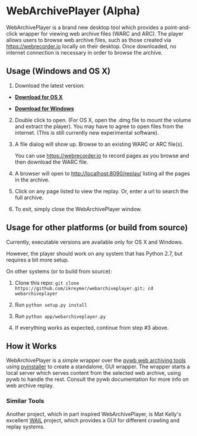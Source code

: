 # WebArchivePlayer (Alpha)

WebArchivePlayer is a brand new desktop tool which provides a point-and-click wrapper for viewing web archive files (WARC and ARC).
The player allows users to browse web archive files, such as those created via https://webrecorder.io locally on their desktop.
Once downloaded, no internet connection is necessary in order to browse the archive.

## Usage (Windows and OS X)

1. Download the latest version:

* **[Download for OS X](https://github.com/ikreymer/webarchiveplayer/raw/master/app/osx/webarchiveplayer.dmg)**

* **[Download for Windows](https://github.com/ikreymer/webarchiveplayer/raw/master/app/windows/webarchiveplayer.exe)**

2. Double click to open. (For OS X, open the .dmg file to mount the volume and extract the player). You may have to agree to open files from the internet. (This is still currently new experimental software).

3. A file dialog will show up. Browse to an existing WARC or ARC file(s).

   You can use https://webrecorder.io to record pages as you browse and then download the WARC file.

4. A browser will open to [http://localhost:8090/replay/](http://localhost:8090/replay/) listing all the pages in the archive.

5. Click on any page listed to view the replay. Or, enter a url to search the full archive.

6. To exit, simply close the WebArchivePlayer window.

## Usage for other platforms (or build from source)

Currently, executable versions are available only for OS X and Windows.

However, the player should work on any system that has Python 2.7, but requires a bit more setup.

On other systems (or to build from source):

1. Clone this repo: `git clone https://github.com/ikreymer/webarchiveplayer.git; cd webarchiveplayer` 

2. Run `python setup.py install`

3. Run `python app/webarchiveplayer.py`

4. If everything works as expected, continue from step #3 above.


## How it Works

WebArchivePlayer is a simple wrapper over the [pywb web archiving tools](https://github.com/ikreymer/pywb) using
[pyinstaller](http://www.pyinstaller.org/) to create a standalone, GUI wrapper. The wrapper starts
a local server which serves content from the selected web archive, using pywb to handle the rest.
Consult the pywb documentation for more info on web archive replay.

### Similar Tools

Another project, which in part inspired WebArchivePlayer, is Mat Kelly's excellent [WAIL](http://matkelly.com/wail/) project, which provides a GUI for different crawling and replay systems.
